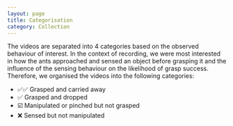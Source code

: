 ```yaml
---
layout: page
title: Categorisation
category: Collection
---
```


The videos are separated into 4 categories based on the observed behaviour of interest. In the context 
of recording, we were most interested in how the ants approached and sensed an object before grasping it and the influence 
of the sensing behaviour on the likelihood of grasp success. Therefore, we organised the videos into the following categories:

- ✅✅ Grasped and carried away
- ✅ Grasped and dropped
- ☑️ Manipulated or pinched but not grasped
- ❌ Sensed but not manipulated